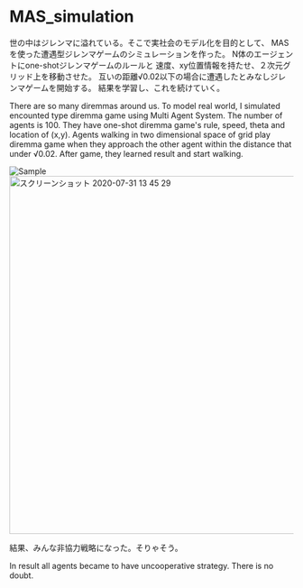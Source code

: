 # MAS_simulation
世の中はジレンマに溢れている。そこで実社会のモデル化を目的として、
MASを使った遭遇型ジレンマゲームのシミュレーションを作った。
N体のエージェントにone-shotジレンマゲームのルールと
速度、xy位置情報を持たせ、２次元グリッド上を移動させた。
互いの距離√0.02以下の場合に遭遇したとみなしジレンマゲームを開始する。
結果を学習し、これを続けていく。

There are so many diremmas around us.
To model real world, I simulated encounted type diremma game using Multi Agent System.
The number of agents is 100.
They have one-shot diremma game's rule, speed, theta and location of (x,y).
Agents walking in two dimensional space of grid play diremma game 
when they approach the other agent within the distance that under √0.02.
After game, they learned result and start walking.

![Sample](https://user-images.githubusercontent.com/38319910/89000732-12c64d00-d333-11ea-9232-e46aca3746c5.gif)
<img width="635" alt="スクリーンショット 2020-07-31 13 45 29" src="https://user-images.githubusercontent.com/38319910/89001156-4d7cb500-d334-11ea-85a5-e83597bd0f21.png">


結果、みんな非協力戦略になった。そりゃそう。

In result all agents became to have uncooperative strategy. There is no doubt.


